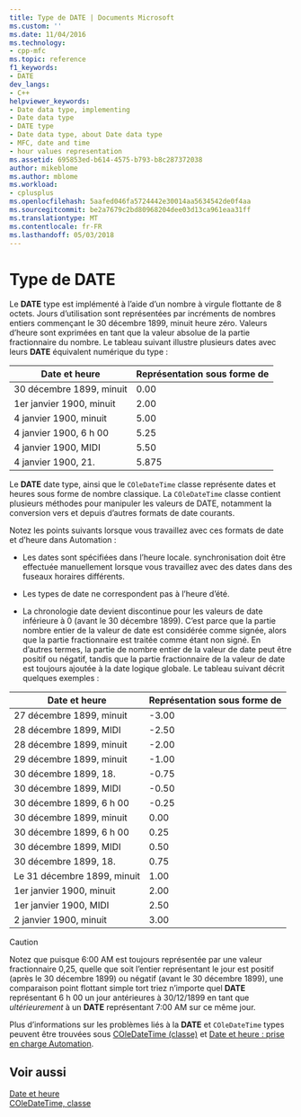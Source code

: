 ```yaml
---
title: Type de DATE | Documents Microsoft
ms.custom: ''
ms.date: 11/04/2016
ms.technology:
- cpp-mfc
ms.topic: reference
f1_keywords:
- DATE
dev_langs:
- C++
helpviewer_keywords:
- Date data type, implementing
- Date data type
- DATE type
- Date data type, about Date data type
- MFC, date and time
- hour values representation
ms.assetid: 695853ed-b614-4575-b793-b8c287372038
author: mikeblome
ms.author: mblome
ms.workload:
- cplusplus
ms.openlocfilehash: 5aafed046fa5724442e30014aa5634542de0f4aa
ms.sourcegitcommit: be2a7679c2bd80968204dee03d13ca961eaa31ff
ms.translationtype: MT
ms.contentlocale: fr-FR
ms.lasthandoff: 05/03/2018
---
```

# <a name="date-type"></a>Type de DATE
Le **DATE** type est implémenté à l’aide d’un nombre à virgule flottante de 8 octets. Jours d’utilisation sont représentées par incréments de nombres entiers commençant le 30 décembre 1899, minuit heure zéro. Valeurs d’heure sont exprimées en tant que la valeur absolue de la partie fractionnaire du nombre. Le tableau suivant illustre plusieurs dates avec leurs **DATE** équivalent numérique du type :  
  
|Date et heure|Représentation sous forme de|  
|-------------------|--------------------|  
|30 décembre 1899, minuit|0.00|  
|1er janvier 1900, minuit|2.00|  
|4 janvier 1900, minuit|5.00|  
|4 janvier 1900, 6 h 00|5.25|  
|4 janvier 1900, MIDI|5.50|  
|4 janvier 1900, 21.|5.875|  
  
 Le **DATE** date type, ainsi que le `COleDateTime` classe représente dates et heures sous forme de nombre classique. La `COleDateTime` classe contient plusieurs méthodes pour manipuler les valeurs de DATE, notamment la conversion vers et depuis d’autres formats de date courants.  
  
 Notez les points suivants lorsque vous travaillez avec ces formats de date et d’heure dans Automation :  
  
-   Les dates sont spécifiées dans l’heure locale. synchronisation doit être effectuée manuellement lorsque vous travaillez avec des dates dans des fuseaux horaires différents.  
  
-   Les types de date ne correspondent pas à l’heure d’été.  
  
-   La chronologie date devient discontinue pour les valeurs de date inférieure à 0 (avant le 30 décembre 1899). C’est parce que la partie nombre entier de la valeur de date est considérée comme signée, alors que la partie fractionnaire est traitée comme étant non signé. En d’autres termes, la partie de nombre entier de la valeur de date peut être positif ou négatif, tandis que la partie fractionnaire de la valeur de date est toujours ajoutée à la date logique globale. Le tableau suivant décrit quelques exemples :  
  
|Date et heure|Représentation sous forme de|  
|-------------------|--------------------|  
|27 décembre 1899, minuit|-3.00|  
|28 décembre 1899, MIDI|-2.50|  
|28 décembre 1899, minuit|-2.00|  
|29 décembre 1899, minuit|-1.00|  
|30 décembre 1899, 18.|-0.75|  
|30 décembre 1899, MIDI|-0.50|  
|30 décembre 1899, 6 h 00|-0.25|  
|30 décembre 1899, minuit|0.00|  
|30 décembre 1899, 6 h 00|0.25|  
|30 décembre 1899, MIDI|0.50|  
|30 décembre 1899, 18.|0.75|  
|Le 31 décembre 1899, minuit|1.00|  
|1er janvier 1900, minuit|2.00|  
|1er janvier 1900, MIDI|2.50|  
|2 janvier 1900, minuit|3.00|  
  
> [!CAUTION]
>  Notez que puisque 6:00 AM est toujours représentée par une valeur fractionnaire 0,25, quelle que soit l’entier représentant le jour est positif (après le 30 décembre 1899) ou négatif (avant le 30 décembre 1899), une comparaison point flottant simple tort triez n’importe quel **DATE** représentant 6 h 00 un jour antérieures à 30/12/1899 en tant que *ultérieurement* à un **DATE** représentant 7:00 AM sur ce même jour.  
  
 Plus d’informations sur les problèmes liés à la **DATE** et `COleDateTime` types peuvent être trouvées sous [COleDateTime (classe)](../atl-mfc-shared/reference/coledatetime-class.md) et [Date et heure : prise en charge Automation](../atl-mfc-shared/date-and-time-automation-support.md).  
  
## <a name="see-also"></a>Voir aussi  
 [Date et heure](../atl-mfc-shared/date-and-time.md)   
 [COleDateTime, classe](../atl-mfc-shared/reference/coledatetime-class.md)

